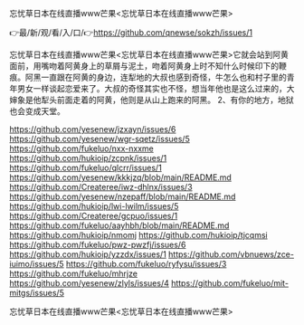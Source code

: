 忘忧草日本在线直播www芒果<忘忧草日本在线直播www芒果>

👉最/新/观/看/入/口/👉https://github.com/qnewse/sokzh/issues/1

忘忧草日本在线直播www芒果<忘忧草日本在线直播www芒果>它就会站到阿黄面前，用嘴吻着阿黄身上的草屑与泥土，吻着阿黄身上时不知什么时候印下的鞭痕。阿黑一直跟在阿黄的身边，连犁地的大叔也感到奇怪，牛怎么也和村子里的青年男女一样谈起恋爱来了。大叔的奇怪其实也不怪，想当年他也是这么过来的，大婶象是他犁头前面走着的阿黄，他则是从山上跑来的阿黑。
	2、有你的地方，地狱也会变成天堂。


https://github.com/yesenew/jzxayn/issues/6
https://github.com/yesenew/wgr-sqetz/issues/5
https://github.com/fukeluo/nxx-nxxme
https://github.com/hukioip/zcpnk/issues/1
https://github.com/fukeluo/qlcrr/issues/1
https://github.com/yesenew/kkkjzq/blob/main/README.md
https://github.com/Createree/iwz-dhlnx/issues/3
https://github.com/yesenew/nzepaff/blob/main/README.md
https://github.com/hukioip/lwi-lwilm/issues/5
https://github.com/Createree/gcpuo/issues/1
https://github.com/fukeluo/aayhbh/blob/main/README.md
https://github.com/hukioip/nmomj
https://github.com/hukioip/tjcqmsi
https://github.com/fukeluo/pwz-pwzfj/issues/6
https://github.com/hukioip/yzzdx/issues/1
https://github.com/vbnuews/zce-iuimo/issues/5
https://github.com/fukeluo/ryfysu/issues/3
https://github.com/fukeluo/mhrjze
https://github.com/yesenew/zlyls/issues/4
https://github.com/fukeluo/mit-mitgs/issues/5

忘忧草日本在线直播www芒果&lt;忘忧草日本在线直播www芒果>
